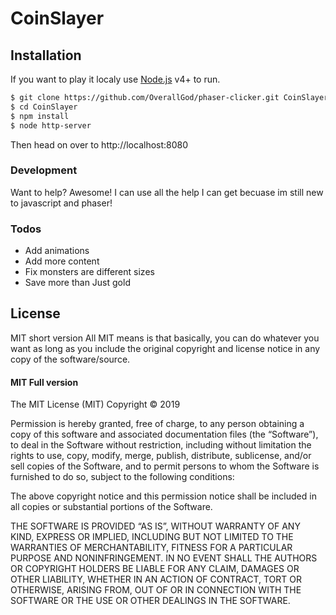 # CoinSlayer

## Installation
If you want to play it localy use [Node.js](https://nodejs.org/) v4+ to run.

```sh
$ git clone https://github.com/OverallGod/phaser-clicker.git CoinSlayer
$ cd CoinSlayer
$ npm install
$ node http-server
```
Then head on over to http://localhost:8080

### Development

Want to help? Awesome!
I can use all the help I can get becuase im still new to javascript and phaser!

### Todos

 - Add animations
 - Add more content
 - Fix monsters are different sizes
 - Save more than Just gold

License
----
MIT short version
All MIT means is that basically, you can do whatever you want as long as you include the original copyright and license notice in any copy of the software/source.
#### MIT Full version

The MIT License (MIT)
Copyright © 2019 <copyright holders>

Permission is hereby granted, free of charge, to any person obtaining a copy of this software and associated documentation files (the “Software”), to deal in the Software without restriction, including without limitation the rights to use, copy, modify, merge, publish, distribute, sublicense, and/or sell copies of the Software, and to permit persons to whom the Software is furnished to do so, subject to the following conditions:

The above copyright notice and this permission notice shall be included in all copies or substantial portions of the Software.

THE SOFTWARE IS PROVIDED “AS IS”, WITHOUT WARRANTY OF ANY KIND, EXPRESS OR IMPLIED, INCLUDING BUT NOT LIMITED TO THE WARRANTIES OF MERCHANTABILITY, FITNESS FOR A PARTICULAR PURPOSE AND NONINFRINGEMENT. IN NO EVENT SHALL THE AUTHORS OR COPYRIGHT HOLDERS BE LIABLE FOR ANY CLAIM, DAMAGES OR OTHER LIABILITY, WHETHER IN AN ACTION OF CONTRACT, TORT OR OTHERWISE, ARISING FROM, OUT OF OR IN CONNECTION WITH THE SOFTWARE OR THE USE OR OTHER DEALINGS IN THE SOFTWARE.
